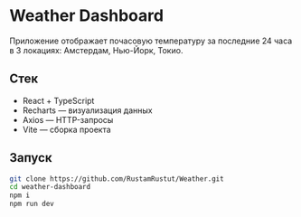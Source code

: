 # Weather Dashboard

Приложение отображает почасовую температуру за последние 24 часа в 3 локациях: Амстердам, Нью-Йорк, Токио.

## Стек

- React + TypeScript
- Recharts — визуализация данных
- Axios — HTTP-запросы
- Vite — сборка проекта

## Запуск

```bash
git clone https://github.com/RustamRustut/Weather.git
cd weather-dashboard
npm i
npm run dev
```
